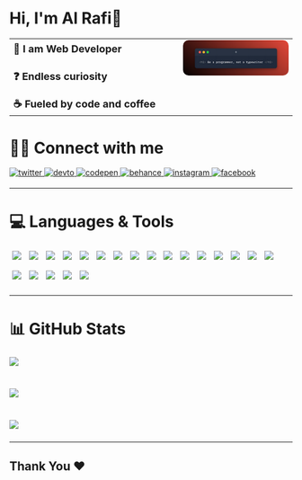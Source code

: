# Hi, I'm Al Rafi👋


<div align="center">
  <table>
    <tr>
      <td align="left" style="vertical-align: top; padding-right: 30px; width: 60%;">
        <div style="font-weight:bold; font-size:18px; line-height:1.8;">
          🦅 <strong>I am Web Developer</strong>
        </div>
        <br>
        <div style="font-weight:bold; font-size:18px; line-height:1.8;">
          ❓ <strong>Endless curiosity</strong>
        </div>
        <br>
        <div style="font-weight:bold; font-size:18px; line-height:1.8;">
          ☕ <strong>Fueled by code and coffee</strong>
        </div>
      </td>
      <td align="right" style="vertical-align: top; width: 40%;">
        <a href="https://github.com/the-real-alrafi">
          <img src="https://github.com/the-real-alrafi/the-real-alrafi/blob/8c7e8fa3d5a41cf6c4046705d6efd7a5703f2c55/image_2x.jpeg?raw=true" alt="Al Rafi" style="width: 100%; max-width: 250px; border-radius: 10px;">
        </a>
      </td>
    </tr>
  </table>
</div>


# 🤝🏻 Connect with me


<a href="https://twitter.com/@therealalrafi" target="_blank">
<img src=https://img.shields.io/badge/twitter-%2300acee.svg?&style=for-the-badge&logo=twitter&logoColor=white alt=twitter style="margin-bottom: 5px;" />
</a>
<a href="https://dev.to/@the-real-alrafi" target="_blank">
<img src=https://img.shields.io/badge/dev.to-%2308090A.svg?&style=for-the-badge&logo=dev.to&logoColor=white alt=devto style="margin-bottom: 5px;" />
</a>
<a href="https://codepen.com/the-real-alrafi" target="_blank">
<img src=https://img.shields.io/badge/codepen-%23131417.svg?&style=for-the-badge&logo=codepen&logoColor=white alt=codepen style="margin-bottom: 5px;" />
</a>
<a href="https://www.behance.net/the-real-alrafi" target="_blank">
<img src=https://img.shields.io/badge/behance-%23191919.svg?&style=for-the-badge&logo=behance&logoColor=white alt=behance style="margin-bottom: 5px;" />
</a>
<a href="https://instagram.com/the_real_alrafi" target="_blank">
<img src=https://img.shields.io/badge/instagram-%23000000.svg?&style=for-the-badge&logo=instagram&logoColor=white alt=instagram style="margin-bottom: 5px;" />
</a>
<a href="https://www.facebook.com/the.real.alrafi" target="_blank">
<img src=https://img.shields.io/badge/facebook-%232E87FB.svg?&style=for-the-badge&logo=facebook&logoColor=white alt=facebook style="margin-bottom: 5px;" />
</a>  


---


# 💻 Languages & Tools

<p align="left" style="line-height: 2;">
  <img src="https://img.shields.io/badge/html5-%23E34F26.svg?style=for-the-badge&logo=html5&logoColor=white" style="margin:5px;">
  <img src="https://img.shields.io/badge/css3-%231572B6.svg?style=for-the-badge&logo=css3&logoColor=white" style="margin:5px;">
  <img src="https://img.shields.io/badge/tailwindcss-%2338B2AC.svg?style=for-the-badge&logo=tailwind-css&logoColor=white" style="margin:5px;">
  <img src="https://img.shields.io/badge/bootstrap-%238511FA.svg?style=for-the-badge&logo=bootstrap&logoColor=white" style="margin:5px;">
  <img src="https://img.shields.io/badge/git-%23F05033.svg?style=for-the-badge&logo=git&logoColor=white" style="margin:5px;">
  <img src="https://img.shields.io/badge/github-%23121011.svg?style=for-the-badge&logo=github&logoColor=white" style="margin:5px;">
  <img src="https://img.shields.io/badge/javascript-%23323330.svg?style=for-the-badge&logo=javascript&logoColor=%23F7DF1E" style="margin:5px;">
  <img src="https://img.shields.io/badge/typescript-%23007ACC.svg?style=for-the-badge&logo=typescript&logoColor=white" style="margin:5px;">
  <img src="https://img.shields.io/badge/react-%2320232a.svg?style=for-the-badge&logo=react&logoColor=%2361DAFB" style="margin:5px;">
  <img src="https://img.shields.io/badge/Next-black?style=for-the-badge&logo=next.js&logoColor=white" style="margin:5px;">
  <img src="https://img.shields.io/badge/vue.js-%2335495e.svg?style=for-the-badge&logo=vuedotjs&logoColor=%234FC08D" style="margin:5px;">
  <img src="https://img.shields.io/badge/redux-%23593d88.svg?style=for-the-badge&logo=redux&logoColor=white" style="margin:5px;">
  <img src="https://img.shields.io/badge/vite-%23646CFF.svg?style=for-the-badge&logo=vite&logoColor=white" style="margin:5px;">
  <img src="https://img.shields.io/badge/node.js-6DA55F?style=for-the-badge&logo=node.js&logoColor=white" style="margin:5px;">
  <img src="https://img.shields.io/badge/express.js-%23404d59.svg?style=for-the-badge&logo=express&logoColor=%2361DAFB" style="margin:5px;">
  <img src="https://img.shields.io/badge/MongoDB-%234ea94b.svg?style=for-the-badge&logo=mongodb&logoColor=white" style="margin:5px;">
  <img src="https://img.shields.io/badge/mysql-4479A1.svg?style=for-the-badge&logo=mysql&logoColor=white" style="margin:5px;">
  <img src="https://img.shields.io/badge/vercel-%23000000.svg?style=for-the-badge&logo=vercel&logoColor=white" style="margin:5px;">
  <img src="https://img.shields.io/badge/netlify-%23000000.svg?style=for-the-badge&logo=netlify&logoColor=#00C7B7" style="margin:5px;">
  <img src="https://img.shields.io/badge/firebase-%23039BE5.svg?style=for-the-badge&logo=firebase" style="margin:5px;">
  <img src="https://img.shields.io/badge/figma-%23F24E1E.svg?style=for-the-badge&logo=figma&logoColor=white" style="margin:5px;">
</p>


---


# 📊 GitHub Stats

<p align="left" style="line-height: 2;">
  <img src="https://github-readme-stats.vercel.app/api?username=the-real-alrafi&theme=codeSTACKr&hide_border=false&include_all_commits=true&count_private=true"><br><br>
  <img src="https://nirzak-streak-stats.vercel.app/?user=the-real-alrafi&theme=codeSTACKr&hide_border=false"><br><br>
  <img src="https://github-readme-stats.vercel.app/api/top-langs/?username=the-real-alrafi&theme=codeSTACKr&hide_border=false&include_all_commits=true&count_private=true&layout=compact">
</p>


---

<h2 align='left'>Thank You ❤</h2>
